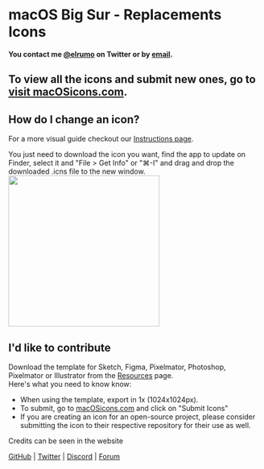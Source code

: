# macOS Big Sur - Replacements Icons
**You contact me [@elrumo](https://bit.ly/elias-twitter) on Twitter or by [email](mailto:elias.ruiz.monserrat@gmail.com).**

## To view all the icons and submit new ones, go to [visit macOSicons.com](https://macosicons.com).

## How do I change an icon?
For a more visual guide checkout our [Instructions page](https://macosicons.com/how-to).

You just need to download the icon you want, find the app to update on Finder, select it and "File > Get Info" or "⌘-I" and drag and drop the downloaded .icns file to the new window.
<br>
<img style="text-align: left" src="https://i.imgur.com/0Vj6sFS.png" width="300">

## I'd like to contribute
Download the template for Sketch, Figma, Pixelmator, Photoshop, Pixelmator or Illustrator from the [Resources](https://macosicons.com/resources) page. <br>
Here's what you need to know know:

- When using the template, export in 1x (1024x1024px).
- To submit, go to [macOSicons.com](https://macosicons.com/) and click on "Submit Icons"
- If you are creating an icon for an open-source project, please consider submitting the icon to their respective repository for their use as well.

Credits can be seen in the website

[GitHub](https://github.com/elrumo/macOS_Big_Sur_icons_replacements) | [Twitter](https://twitter.com/macOS_icons) | [Discord](https://discord.gg/f4mTRyyTkT) | [Forum](/elrumo/macOS_Big_Sur_icons_replacements/discussions)
